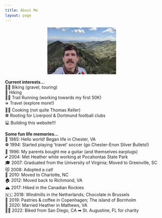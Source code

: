 ```yaml
---
title: About Me
layout: page
---
```

  <p align="center"><img src="/images/about2.jpg" alt="Seth @ Emory Pass, NM" width="45%" height="45%"></p>

**Current interests...** \
🚴‍♂️ Biking (gravel, touring) \
🥾 Hiking \
🏃‍♂️ Trail Running (working towards my first 50K) \
✈️ Travel (explore more!) \
👨‍🍳 Cooking (not quite Thomas Keller) \
⚽ Rooting for Liverpool & Dortmund football clubs \
💻 Building this website!!!

**Some fun life memories...** \
👶 1985: Hello world! Began life in Chester, VA \
⚽ 1994: Started playing 'travel' soccer (go Chester-Enon Silver Bullets!) \
🎸 1996: My parents bought me a guitar (and themselves earplugs) \
💕 2004: Met Heather while working at Pocahontas State Park \
🎓 2007: Graduated from the University of Virginia; Moved to Greenville, SC \
😻 2008: Adopted a cat! \
🚐 2010: Moved to Charlotte, NC \
🏠 2012: Moved back to Richmond, VA \
🏔️ 2017: Hiked in the Canadian Rockies \
🇳🇱 2018: Windmills in the Netherlands; Chocolate in Brussels \
🥐 2019: Pastries & coffee in Copenhagen; The island of Bornholm \
💍 2020: Married Heather in Mathews, VA \
🚴‍♂️ 2022: Biked from San Diego, CA ➡ St. Augustine, FL for charity
